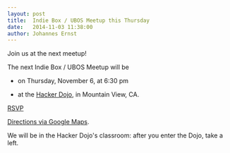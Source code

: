 ```yaml
---
layout: post
title:  Indie Box / UBOS Meetup this Thursday
date:   2014-11-03 11:38:00
author: Johannes Ernst
---
```


Join us at the next meetup!

The next Indie Box / UBOS Meetup will be

 * on Thursday, November 6, at 6:30 pm

 * at the [Hacker Dojo](http://www.hackerdojo.com/), in Mountain View, CA.

<a href="http://www.meetup.com/indiebox/events/215034532/" data-event="215034532" class="mu-rsvp-btn">RSVP</a>
<script>!function(d,s,id){var js,fjs=d.getElementsByTagName(s)[0];if(!d.getElementById(id)){js=d.createElement(s); js.id=id;js.async=true;js.src="https://secure.meetup.com/script/577045002335750872971/api/mu.btns.js?id=2gbbuoc7d18kktq8plp97l8hiu";fjs.parentNode.insertBefore(js,fjs);}}(document,"script","mu-bootjs");</script>

[Directions via Google Maps](https://www.google.com/search?site=&source=hp&q=directions+to+599+fairchild+dr%2C+mountain+view&oq=directions+to+599).

We will be in the Hacker Dojo's classroom: after you enter the Dojo, take a left.
